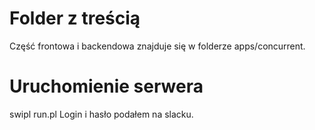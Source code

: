 # Folder z treścią
Część frontowa i backendowa znajduje się w folderze apps/concurrent.

# Uruchomienie serwera
swipl run.pl
Login i hasło podałem na slacku.
